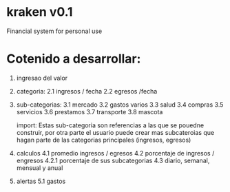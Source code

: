 # kraken v0.1
Financial system for personal use

# Cotenido a desarrollar:
1. ingresao del valor
2. categoria:
    2.1 ingresos / fecha
    2.2 egresos /fecha
3. sub-categorias:
    3.1 mercado
    3.2 gastos varios
    3.3 salud
    3.4 compras
    3.5 servicios
    3.6 prestamos
    3.7 transporte
    3.8 mascota

    import: Estas sub-categoria son referencias a las que se pouedne construir, por otra parte el usuario puede crear mas subcateroias que hagan parte de las categorias principales (ingresos, egresos)

4. calculos
    4.1 promedio ingresos / egresos
    4.2 porcentaje de ingresos / engresos
        4.2.1 porcentaje de sus subcategorias
    4.3 diario, semanal, mensual y anual

5. alertas
    5.1 gastos
